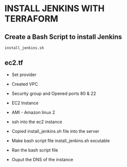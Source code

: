 # INSTALL JENKINS WITH TERRAFORM


## Create a Bash Script to install Jenkins
```install_jenkins.sh```

## ec2.tf
* Set provider
* Created VPC
* Security group and Opened ports 80 & 22
* EC2 Instance
* AMI - Amazon linux 2

* ssh into the ec2 instance
* Copied install_jenkins.sh file into the server
* Make bash script file install_jenkins.sh excutable
* Ran the bash script file
* Ouput the DNS of the instance
